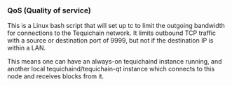 ### QoS (Quality of service)

This is a Linux bash script that will set up tc to limit the outgoing bandwidth for connections to the Tequichain network. It limits outbound TCP traffic with a source or destination port of 9999, but not if the destination IP is within a LAN.

This means one can have an always-on tequichaind instance running, and another local tequichaind/tequichain-qt instance which connects to this node and receives blocks from it.

